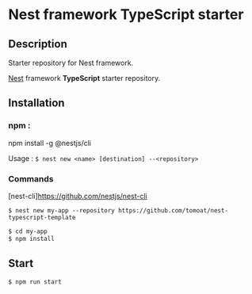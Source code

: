 
# Nest framework TypeScript starter

## Description

Starter repository for Nest framework.

[Nest](https://github.com/nestjs/nest) framework **TypeScript** starter repository.


## Installation

### npm :
npm install -g @nestjs/cli

Usage : `$ nest new <name> [destination] --<repository>`

### Commands
[nest-cli]https://github.com/nestjs/nest-cli

`$ nest new my-app --repository https://github.com/tomoat/nest-typescript-template`

```bash
$ cd my-app
$ npm install
```

## Start

```
$ npm run start
```

